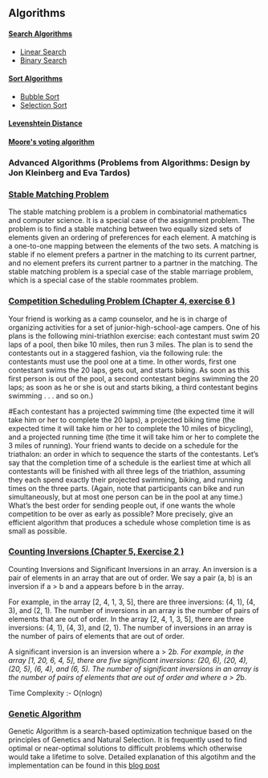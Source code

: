## Algorithms

#### [Search Algorithms](search/)

- [Linear Search](search/linear.c)
- [Binary Search](search/binary.c)

#### [Sort Algorithms](sort/)

- [Bubble Sort](sort/bubble.c)
- [Selection Sort](sort/selection.c)

#### [Levenshtein Distance](levenshtein_distance.c)

#### [Moore's voting algorithm](moores-voting-algorithm.cpp)

### Advanced Algorithms (Problems from Algorithms: Design by Jon Kleinberg and Eva Tardos)

### [Stable Matching Problem](advanced/propose_reject.py)

The stable matching problem is a problem in combinatorial mathematics and computer science. It is a special case of the assignment problem. The problem is to find a stable matching between two equally sized sets of elements given an ordering of preferences for each element. A matching is a one-to-one mapping between the elements of the two sets. A matching is stable if no element prefers a partner in the matching to its current partner, and no element prefers its current partner to a partner in the matching. The stable matching problem is a special case of the stable marriage problem, which is a special case of the stable roommates problem.

### [Competition Scheduling Problem (Chapter 4, exercise 6 )](advanced/comp-scheduling.py)

Your friend is working as a camp counselor, and he is in charge of organizing activities for a set of junior-high-school-age
campers. One of his plans is the following mini-triathlon exercise: each contestant must swim 20 laps of a pool, then bike 10
miles, then run 3 miles. The plan is to send the contestants out in a staggered fashion, via the following rule: the contestants
must use the pool one at a time. In other words, first one contestant swims the 20 laps, gets out, and starts biking. As soon as
this first person is out of the pool, a second contestant begins swimming the 20 laps; as soon as he or she is out and starts
biking, a third contestant begins swimming . . . and so on.)

#Each contestant has a projected swimming time (the expected time it will take him or her to complete the 20 laps), a projected
biking time (the expected time it will take him or her to complete the 10 miles of bicycling), and a projected running time (the
time it will take him or her to complete the 3 miles of running). Your friend wants to decide on a schedule for the triathalon: an
order in which to sequence the starts of the contestants. Let’s say that the completion time of a schedule is the earliest time at
which all contestants will be finished with all three legs of the triathlon, assuming they each spend exactly their projected
swimming, biking, and running times on the three parts. (Again, note that participants can bike and run simultaneously, but at
most one person can be in the pool at any time.) What’s the best order for sending people out, if one wants the whole
competition to be over as early as possible? More precisely, give an efficient algorithm that produces a schedule whose
completion time is as small as possible.

### [Counting Inversions (Chapter 5, Exercise 2 )](advanced/inversions.py)

Counting Inversions and Significant Inversions in an array. An inversion is a pair of elements in an array that are out of order. We say a pair (a, b) is an inversion if a > b and a appears before b in the array.

For example, in the array [2, 4, 1, 3, 5], there are three inversions: (4, 1), (4, 3), and (2, 1).
The number of inversions in an array is the number of pairs of elements that are out of order.
In the array [2, 4, 1, 3, 5], there are three inversions: (4, 1), (4, 3), and (2, 1).
The number of inversions in an array is the number of pairs of elements that are out of order.

A significant inversion is an inversion where a > 2*b. For example, in the array [1, 20, 6, 4, 5],
there are five significant inversions: (20, 6), (20, 4), (20, 5), (6, 4), and (6, 5).
The number of significant inversions in an array is the number of pairs of elements that are out of order and where a > 2*b.

Time Complexity :- O(nlogn)

### [Genetic Algorithm](advanced/genetic.py)

Genetic Algorithm is a search-based optimization technique based on the principles of Genetics and Natural Selection. It is frequently used to find optimal or near-optimal solutions to difficult problems which otherwise would take a lifetime to solve.
Detailed explanation of this algotihm and the implementation can be found in this [blog post](https://maheshjamdade.medium.com/the-genetic-algorithm-and-the-travelling-salesman-problem-tsp-31dfa57f3b62)
